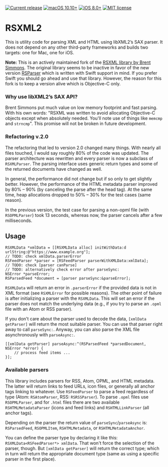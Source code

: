 [![Current release](https://img.shields.io/github/v/release/relikd/RSXML2)][releases]
[![macOS 10.10+](https://img.shields.io/badge/macOS-10.10+-888)][releases]
[![iOS 8.0+](https://img.shields.io/badge/iOS-8.0+-888)][releases]
[![MIT license](https://img.shields.io/badge/license-MIT-7B2)](LICENSE)


# RSXML2

This is utility code for parsing XML and HTML using libXML2’s SAX parser. It does not depend on any other third-party frameworks and builds two targets: one for Mac, one for iOS.

**Note:** This is an actively maintained fork of the [RSXML library by Brent Simmons](https://github.com/brentsimmons/RSXML). The original library seems to be inactive in favor of the new version [RSParser](https://github.com/brentsimmons/RSParser) which is written with Swift support in mind. If you prefer Swift you should go ahead and use that library. However, the reason for this fork is to keep a version alive which is Objective-C only.



### Why use libXML2’s SAX API?

Brent Simmons put much value on low memory footprint and fast parsing. With his own words: "RSXML was written to avoid allocating Objective-C objects except when absolutely needed. You'll note use of things like `memcmp` and `strncmp`". This promise will not be broken in future development.



### Refactoring v.2.0

The refactoring that led to version 2.0 changed many things. With nearly all files touched, I would say roughly 80% of the code was updated. The parser architecture was rewritten and every parser is now a subclass of `RSXMLParser`. The parsing interface uses generic return types and some of the returned documents have changed as well.

In general, the performance did not change but if so only to get slightly better. However, the performance of the HTML metadata parser improved by 80% – 90% (by canceling the parse after the head tag). At the same time, heap allocations dropped to 50% – 30% for the test cases (same reason).

In the previous version, the test case for parsing a non-opml file (with `RSOPMLParser`) took 13 seconds, whereas now, the parser cancels after a few milliseconds.



## Usage

```
RSXMLData *xmlData = [[RSXMLData alloc] initWithData:d urlString:@"https://www.example.org"];
// TODO: check xmlData.parserError
RSFeedParser *parser = [RSFeedParser parserWithXMLData:xmlData];
// TODO: check [parser canParse]
// TODO: alternatively check error after parseSync:
NSError *parseError;
RSParsedFeed *document = [parser parseSync:&parseError];
```

`RSXMLData` will return an error in `.parserError` if the provided data is not in XML format (see `RSXMLError` for possible reasons). The other point of failure is after initializing a parser with the `RSXMLData`. This will set an error if the parser does not match the underlying data (e.g., if you try to parse an `.opml` file with an Atom or RSS parser).

If you don't care about the parser used to decode the data, `[xmlData getParser]` will return the most suitable parser. You can use that parser right away to call `parseSync:`. Anyway, you can also parse the XML file asynchronously with `parseAsync:`.

```
[[xmlData getParser] parseAsync:^(RSParsedFeed *parsedDocument, NSError *error) {
	// process feed items ...
}];
```



### Available parsers

This library includes parsers for RSS, Atom, OPML, and HTML metadata. The latter will return links to feed URLs, icon files, or generally all anchor tags linking to whatever. Use `RSFeedParser` to parse a feed regardless of type (Atom: `RSAtomParser`, RSS: `RSRSSParser`). To parse `.opml` files use `RSOPMLParser`, and for `.html` files there are two available `RSHTMLMetadataParser` (icons and feed links) and `RSHTMLLinkParser` (all anchor tags).

Depending on the parser the return value of `parseSync`/`parseAsync` is: `RSParsedFeed`, `RSOPMLItem`, `RSHTMLMetadata`, or `RSHTMLMetadataAnchor`.

You can define the parser type by declaring it like this: `RSXMLData<RSFeedParser*> xmlData`. That won't force the selection of the parser, though. But `[xmlData getParser]` will return the correct type; which in turn will return the appropriate document type (same as using a specific parser in the first place).



[releases]: https://github.com/relikd/RSXML2/releases

